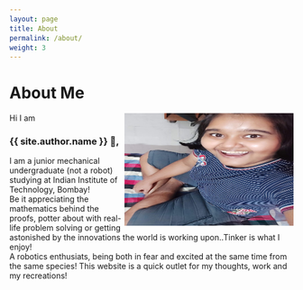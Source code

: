 ```yaml
---
layout: page
title: About
permalink: /about/
weight: 3
---
```


# **About Me**

<img style="float: right;" src="../imgs/me1.jpg" alt="Kitten" title="A cute kitten" width="300" height="200" />
     
Hi I am 
### **{{ site.author.name }}** :wave:,<br>
I am a junior mechanical undergraduate (not a robot) studying at Indian Institute of Technology, Bombay!
<br>
Be it appreciating the mathematics behind the proofs, potter about with real-life problem solving or getting astonished by the innovations the world is working upon..Tinker is what I enjoy!
<br>
A robotics enthusiats, being both in fear and excited at the same time from the same species!
This website is a quick outlet for my thoughts, work and my recreations!


<!-- <div class="row">
{% include about/skills.html title="Programming Skills" source=site.data.programming-skills %}
{% include about/skills.html title="Other Skills" source=site.data.other-skills %}
</div>

<div class="row">
{% include about/timeline.html %}
</div> -->